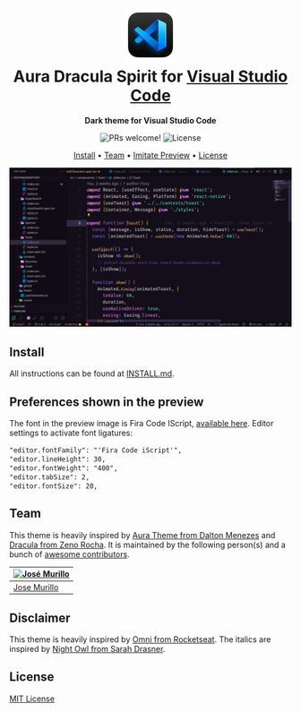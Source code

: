 <h1 align="center">
  <br>
  <img src="./logo.png" alt="Aura Dracula Spirit Logo" width="100">
  <br>
  Aura Dracula Spirit for <a href="https://code.visualstudio.com/">Visual Studio Code</a>
  <br>
</h1>

<p align="center">
  <strong>Dark theme for Visual Studio Code</strong>
</p>

<p align="center">
  <img src="https://img.shields.io/badge/PRs-welcome-%23DA70D6.svg" alt="PRs welcome!" />

  <img alt="License" src="https://img.shields.io/badge/license-MIT-%23DA70D6">
</p>

<p align="center">
  <a href="#install">Install</a> •
  <a href="#team">Team</a> •
  <a href="#preferences-shown-in-the-preview">Imitate Preview</a> •
  <a href="#license">License</a>
</p>

<p align="center">
  <img alt="Aura Dracula Spirit screenshot for Visual Studio Code" src="./.github/1.png">
</p>

## Install

All instructions can be found at [INSTALL.md](./INSTALL.md).

## Preferences shown in the preview

The font in the preview image is Fira Code IScript, [available here](https://dank.sh/). Editor settings to activate font ligatures:

```
"editor.fontFamily": "'Fira Code iScript'",
"editor.lineHeight": 30,
"editor.fontWeight": "400",
"editor.tabSize": 2,
"editor.fontSize": 20,
```

## Team

This theme is heavily inspired by [Aura Theme from Dalton Menezes](https://github.com/daltonmenezes/aura-theme) and [Dracula from Zeno Rocha](https://github.com/dracula/visual-studio-code).
It is maintained by the following person(s) and a bunch of [awesome contributors](https://github.com/guilhermerodz/aura-spirit-dracula/graphs/contributors).

| [![José Murillo](https://github.com/josemurilloc.png?size=100)](https://github.com/josemurilloc) |
| ---------------------------------------------------------------------------------------------------- |
| [Jose Murillo](https://github.com/josemurilloc)                                                   |

## Disclaimer

This theme is heavily inspired by [Omni from Rocketseat](https://github.com/getomni/visual-studio-code).
The italics are inspired by [Night Owl from Sarah Drasner](https://github.com/sdras/night-owl-vscode-theme).

## License

[MIT License](./LICENSE.md)
